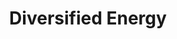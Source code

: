 ---
title: "Diversified Energy"
url: /mount-joy/diversified-energy-west-main-street/
shop: Baumarkt
---